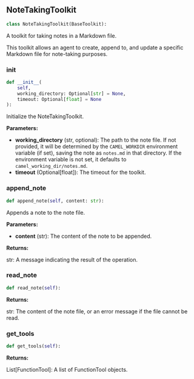 <a id="camel.toolkits.note_taking_toolkit"></a>

<a id="camel.toolkits.note_taking_toolkit.NoteTakingToolkit"></a>

## NoteTakingToolkit

```python
class NoteTakingToolkit(BaseToolkit):
```

A toolkit for taking notes in a Markdown file.

This toolkit allows an agent to create, append to, and update a specific
Markdown file for note-taking purposes.

<a id="camel.toolkits.note_taking_toolkit.NoteTakingToolkit.__init__"></a>

### __init__

```python
def __init__(
    self,
    working_directory: Optional[str] = None,
    timeout: Optional[float] = None
):
```

Initialize the NoteTakingToolkit.

**Parameters:**

- **working_directory** (str, optional): The path to the note file. If not provided, it will be determined by the `CAMEL_WORKDIR` environment variable (if set), saving the note as `notes.md` in that directory. If the environment variable is not set, it defaults to `camel_working_dir/notes.md`.
- **timeout** (Optional[float]): The timeout for the toolkit.

<a id="camel.toolkits.note_taking_toolkit.NoteTakingToolkit.append_note"></a>

### append_note

```python
def append_note(self, content: str):
```

Appends a note to the note file.

**Parameters:**

- **content** (str): The content of the note to be appended.

**Returns:**

  str: A message indicating the result of the operation.

<a id="camel.toolkits.note_taking_toolkit.NoteTakingToolkit.read_note"></a>

### read_note

```python
def read_note(self):
```

**Returns:**

  str: The content of the note file, or an error message if the
file cannot be read.

<a id="camel.toolkits.note_taking_toolkit.NoteTakingToolkit.get_tools"></a>

### get_tools

```python
def get_tools(self):
```

**Returns:**

  List[FunctionTool]: A list of FunctionTool objects.
